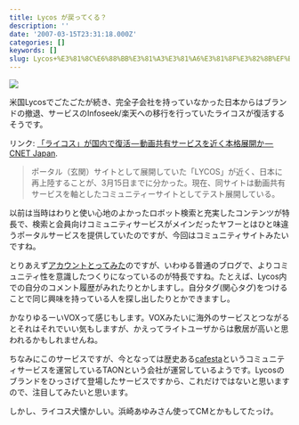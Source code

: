 ```yaml
---
title: Lycos が戻ってくる？
description: ''
date: '2007-03-15T23:31:18.000Z'
categories: []
keywords: []
slug: Lycos+%E3%81%8C%E6%88%BB%E3%81%A3%E3%81%A6%E3%81%8F%E3%82%8B%EF%BC%9F
---
```

![](0__oTlp4tdEl__257Xvf.)

米国Lycosでごたごたが続き、完全子会社を持っていなかった日本からはブランドの撤退、サービスのInfoseek/楽天への移行を行っていたライコスが復活するそうです。

リンク: [「ライコス」が国内で復活 — 動画共有サービスを近く本格展開か — CNET Japan](http://japan.cnet.com/news/media/story/0,2000056023,20345282,00.htm?ref=rss "「ライコス」が国内で復活--動画共有サービスを近く本格展開か - CNET Japan").

> ポータル（玄関）サイトとして展開していた「LYCOS」が近く、日本に再上陸することが、3月15日までに分かった。現在、同サイトは動画共有サービスを軸としたコミュニティーサイトとしてテスト展開している。

以前は当時はわりと使い心地のよかったロボット検索と充実したコンテンツが特長で、検索と会員向けコミュニティサービスがメインだったヤフーとはひと味違うポータルサービスを提供していたのですが、今回はコミュニティサイトみたいですね。

とりあえず[アカウントとってみた](http://clip.lycos.jp/hiro/profile)のですが、いわゆる普通のブログで、よりコミュニティ性を意識したつくりになっているのが特長ですね。たとえば、Lycos内での自分のコメント履歴がみれたりとかしますし。自分タグ(関心タグ)をつけることで同じ興味を持っている人を探し出したりとかできますし。

かなりゆるーいVOXって感じもします。VOXみたいに海外のサービスとつながるとそれはそれでいい気もしますが、かえってライトユーザからは敷居が高いと思われるかもしれませんね。

ちなみにこのサービスですが、今となっては歴史ある[cafesta](http://www.cafesta.com/)というコミュニティサービスを運営しているTAONという会社が運営しているようです。Lycosのブランドをひっさげて登場したサービスですから、これだけではないと思いますので、注目してみたいと思います。

しかし、ライコス犬懐かしい。浜崎あゆみさん使ってCMとかもしてたっけ。